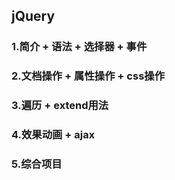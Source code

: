 ## jQuery
### 1.简介 + 语法 + 选择器 + 事件  

### 2.文档操作 + 属性操作 + css操作  
	
### 3.遍历 + extend用法  
	
### 4.效果动画 + ajax

### 5.综合项目  
